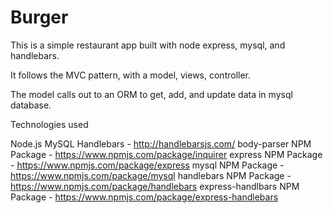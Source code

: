 # Burger

This is a simple restaurant app built with node express, mysql, and handlebars.

It follows the MVC pattern, with a model, views, controller.

The model calls out to an ORM to get, add, and update data in mysql database.

Technologies used

Node.js
MySQL
Handlebars - http://handlebarsjs.com/
body-parser NPM Package - https://www.npmjs.com/package/inquirer
express NPM Package - https://www.npmjs.com/package/express
mysql NPM Package - https://www.npmjs.com/package/mysql
handlebars NPM Package - https://www.npmjs.com/package/handlebars
express-handlbars NPM Package - https://www.npmjs.com/package/express-handlebars



